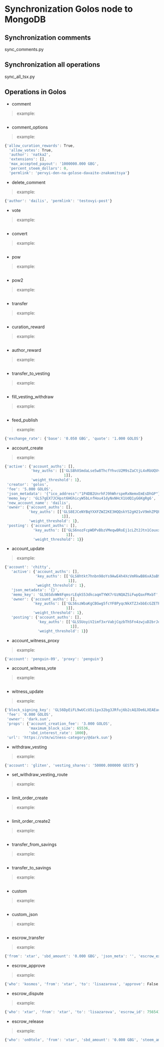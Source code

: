 # Synchronization Golos node to MongoDB

## Synchronization comments
sync_comments.py
## Synchronization all operations
sync_all_tsx.py
## Operations in Golos
- comment
> example: 
```javascript 

```
- comment_options
> example: 
```javascript 
{'allow_curation_rewards': True,
  'allow_votes': True,
  'author': 'natka2',
  'extensions': [],
  'max_accepted_payout': '1000000.000 GBG',
  'percent_steem_dollars': 0,
  'permlink': 'pervyi-den-na-golose-davaite-znakomitsya'}
```
- delete_comment
> example: 
```javascript 
{'author': 'dailis', 'permlink': 'testovyi-post'}
```
- vote
> example: 
```javascript 

```
- convert
> example: 
```javascript 

```
- pow
> example: 
```javascript 

```
- pow2
> example: 
```javascript 

```
- transfer
> example: 
```javascript 

```
- curation_reward
> example: 
```javascript 

```
- author_reward
> example: 
```javascript 

```
- transfer_to_vesting
> example: 
```javascript 

```
- fill_vesting_withdraw
> example: 
```javascript 

```
- feed_publish
> example: 
```javascript 
{'exchange_rate': {'base': '0.050 GBG', 'quote': '1.000 GOLOS'}
```
- account_create
> example: 
```javascript 
{'active': {'account_auths': [],
            'key_auths': [['GLS8hXSmdaLse5w8ThcfYhvcU2M9sZaCtjL4xRbUQVv29XoN5YvYf',
                           1]],
            'weight_threshold': 1},
 'creator': 'golos',
 'fee': '5.000 GOLOS',
 'json_metadata': '{"ico_address":"1P4DB2UnrhFJ9hWhrspeRxNemxEmEsDhGP"}',
 'memo_key': 'GLS7gEX7JCHpst6HGhicyW5bLnfHou41dyNxNHcX1UdQ1yG6KgRg6',
 'new_account_name': 'dailis',
 'owner': {'account_auths': [],
           'key_auths': [['GLS8EJCeNYBqYXXFZWZ2KE3HQQskYS2gH21vV9mhZPQF1unnB7TTs',
                          1]],
           'weight_threshold': 1},
 'posting': {'account_auths': [],
             'key_auths': [['GLS6nozFcpWDPvBbzVMeqwBRoEj1cLZt2Jtn1Couxx2KE222XmSfL',
                            1]],
             'weight_threshold': 1}}
```
- account_update
> example: 
```javascript 
{'account': 'chitty',
   'active': {'account_auths': [],
              'key_auths': [['GLS8htkt7hnbn98oYs9AwE4h4XcVmRkwB86xA3aB9mMHSZ7Uq78KP',
                             1]],
              'weight_threshold': 1},
   'json_metadata': '{}',
   'memo_key': 'GLS6SdvWW4FqmsrLEqkS53dkcaqmTYWX7rUzNQAZSiFwpQaxFMxbT',
   'owner': {'account_auths': [],
             'key_auths': [['GLS6szWbaKgCBGwg5fcYF8PyqcNkXTZJxbbEcGZETP3FJwMiH1bC5',
                            1]],
             'weight_threshold': 1},
   'posting': {'account_auths': [],
               'key_auths': [['GLS5UoyiV2imf3xrVabjCqzbTh5Fn4zwjuD2brJdys9LzJXBY8KH8',
                              1]],
               'weight_threshold': 1}}
```
- account_witness_proxy
> example: 
```javascript 
{'account': 'penguin-09', 'proxy': 'penguin'}
```
- account_witness_vote
> example: 
```javascript 

```
- witness_update
> example: 
```javascript 
{'block_signing_key': 'GLS6DpEiFL9wUCcU5i1px32bg3JRfuj6b2cAQJDe6LXEAEau3h4Hu',
 'fee': '0.000 GOLOS',
 'owner': 'dark.sun',
 'props': {'account_creation_fee': '3.000 GOLOS',
           'maximum_block_size': 65536,
           'sbd_interest_rate': 1000},
 'url': 'https://stm/witness-category/@dark.sun'}
```
- withdraw_vesting
> example: 
```javascript 
{'account': 'gliten', 'vesting_shares': '50000.000000 GESTS'}
```
- set_withdraw_vesting_route
> example: 
```javascript 

```
- limit_order_create
> example: 
```javascript 

```
- limit_order_create2
> example: 
```javascript 

```
- transfer_from_savings
> example: 
```javascript 

```
- transfer_to_savings
> example: 
```javascript 

```
- custom
> example: 
```javascript 

```
- custom_json
> example: 
```javascript 

```
- escrow_transfer  
> example: 
```javascript 
{'from': 'xtar', 'sbd_amount': '0.000 GBG', 'json_meta': '', 'escrow_expiration': '2017-02-16T15:04:24', 'steem_amount': '0.001 GOLOS', 'to': 'lisazarova', 'ratification_deadline': '2017-02-16T15:03:24', 'escrow_id': 89083512, 'fee': '0.001 GOLOS', 'agent': 'kosmos'} 
```
- escrow_approve  
> example: 
```javascript 
{'who': 'kosmos', 'from': 'xtar', 'to': 'lisazarova', 'approve': False, 'escrow_id': 89083512, 'agent': 'kosmos'} 
```
- escrow_dispute  
> example: 
```javascript 
{'who': 'xtar', 'from': 'xtar', 'to': 'lisazarova', 'escrow_id': 75654131, 'agent': 'kosmos'} 
```
- escrow_release  
> example: 
```javascript 
{'who': 'on0tole', 'from': 'xtar', 'sbd_amount': '0.000 GBG', 'steem_amount': '0.001 GOLOS', 'to': 'kosmos', 'receiver': 'kosmos', 'escrow_id': 59796593, 'agent': 'on0tole'} 
```

